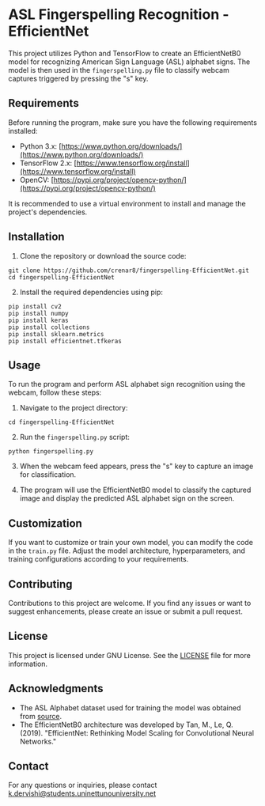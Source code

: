 # ASL Fingerspelling Recognition - EfficientNet

This project utilizes Python and TensorFlow to create an EfficientNetB0 model for recognizing American Sign Language (ASL) alphabet signs. 
The model is then used in the `fingerspelling.py` file to classify webcam captures triggered by pressing the "s" key.

## Requirements

Before running the program, make sure you have the following requirements installed:

- Python 3.x: [https://www.python.org/downloads/](https://www.python.org/downloads/)
- TensorFlow 2.x: [https://www.tensorflow.org/install](https://www.tensorflow.org/install)
- OpenCV: [https://pypi.org/project/opencv-python/](https://pypi.org/project/opencv-python/)

It is recommended to use a virtual environment to install and manage the project's dependencies.

## Installation

1. Clone the repository or download the source code: 
```
git clone https://github.com/crenar8/fingerspelling-EfficientNet.git
cd fingerspelling-EfficientNet
```

2. Install the required dependencies using pip:
```
pip install cv2
pip install numpy
pip install keras
pip install collections
pip install sklearn.metrics
pip install efficientnet.tfkeras
```


## Usage

To run the program and perform ASL alphabet sign recognition using the webcam, follow these steps:

1. Navigate to the project directory:
```
cd fingerspelling-EfficientNet
```

2. Run the `fingerspelling.py` script:
```
python fingerspelling.py
```

3. When the webcam feed appears, press the "s" key to capture an image for classification.

4. The program will use the EfficientNetB0 model to classify the captured image and display the predicted ASL alphabet sign on the screen.

## Customization

If you want to customize or train your own model, you can modify the code in the `train.py` file. Adjust the model architecture, hyperparameters, and training configurations according to your requirements.

## Contributing

Contributions to this project are welcome. If you find any issues or want to suggest enhancements, please create an issue or submit a pull request.

## License

This project is licensed under GNU License. See the [LICENSE](LICENSE) file for more information.

## Acknowledgments

- The ASL Alphabet dataset used for training the model was obtained from [source](https://www.kaggle.com/datasets/mrgeislinger/asl-rgb-depth-fingerspelling-spelling-it-out).
- The EfficientNetB0 architecture was developed by Tan, M., Le, Q. (2019). "EfficientNet: Rethinking Model Scaling for Convolutional Neural Networks."

## Contact

For any questions or inquiries, please contact [k.dervishi@students.uninettunouniversity.net](mailto:your-email@example.com)









